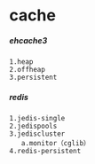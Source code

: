 # cache
##### ehcache3
````
1.heap
2.offheap
3.persistent
````
##### redis
````
1.jedis-single
2.jedispools
3.jediscluster
   a.monitor（cglib）
4.redis-persistent
````